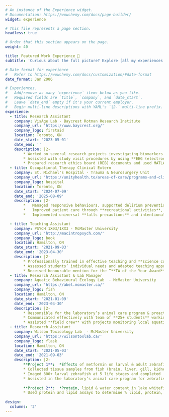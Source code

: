 ```yaml
---
# An instance of the Experience widget.
# Documentation: https://wowchemy.com/docs/page-builder/
widget: experience

# This file represents a page section.
headless: true

# Order that this section appears on the page.
weight: 40

title: Featured Work Experience 💼
subtitle: 'Curious about the full picture? Explore [all my experiences here](https://drive.google.com/file/d/1pA0k26ERctmr1xi3wmJxATKWFsbPO5zV/view?usp=sharing).'

# Date format for experience
#   Refer to https://wowchemy.com/docs/customization/#date-format
date_format: Jan 2006

# Experiences.
#   Add/remove as many `experience` items below as you like.
#   Required fields are `title`, `company`, and `date_start`.
#   Leave `date_end` empty if it's your current employer.
#   Begin multi-line descriptions with YAML's `|2-` multi-line prefix.
experience:
  - title: Research Assistant
    company: VisAge Lab - Baycrest Rotman Research Institute 
    company_url: 'https://www.baycrest.org/'
    company_logo: firstaid
    location: Toronto, ON
    date_start: '2023-05-01'
    date_end: ''
    description: |2-
        * Worked on several research projects investigating biomarkers for **Alzheimer’s Disease** and **fall-prevention interventions** in older adults, supervised by Dr. Eugenie Roudaia.
        * Assisted with study visit procedures by using **EEG (electroencephalogram)** to collect patient data, administering & scoring neuropsychological tests, & consolidating data in REDcap survey software.
        * Prepared research ethics board (REB) documents and used MATLAB to analyze EEG data.
  - title: Occupational Therapy Clinical Extern
    company: St. Michael's Hospital - Trauma & Neurosurgery Unit
    company_url: 'https://unityhealth.to/areas-of-care/programs-and-clinics/trauma-and-neurosurgery/'
    company_logo: hospital
    location: Toronto, ON
    date_start: '2024-07-09'
    date_end: '2025-08-09'
    description: |2-
        *	Managed responsive behaviours, supported delirium prevention, and incorporated management strategies for patients with cognitive impairment.
        *	Improved patient care through **recreational activities**, **ADL**, and **mobilization** support.
        *	Implemented universal **falls precautions** and intentional rounding to ensure patient comfort and safety.

  - title: Teaching Assistant
    company: PSYCH 1X03/1XX3 - McMaster University
    company_url: 'http://macintropsych.com/'
    company_logo: book
    location: Hamilton, ON
    date_start: '2021-09-03'
    date_end: '2023-04-30'
    description: |2-
        * Professionally trained in effective teaching and **science communication**, taught 3 tutorials a week for introductory psychology classes and provided mentorship support to over 220+ students.
        * Assessed students’ individual needs and adapted teaching approach to meet different needs.
        * Received honourable mention for the “**TA of the Year Award**” based on student nominations.
  - title: Research Assistant & Lab Manager
    company: Aquatic Behavioural Ecology Lab  - McMaster University
    company_url: 'https://abel.mcmaster.ca/'
    company_logo: fish
    location: Hamilton, ON
    date_start: '2021-01-09'
    date_end: '2023-04-30'
    description: |2-
        * Responsible for the laboratory’s animal care program & proactively cared for 8+ fish species by completing tasks like feeding, water quality checks, water changes, and health checks.
        * Communicated effectively with team of **25+ students** working on **10+ ongoing experiments** to ensure smooth operation, & planned social events to foster community.
        * Assisted **field crew** with projects monitoring local aquatic ecosystem health and supporting **endangered species**.
  - title: Research Assistant
    company: Wilson Toxicology Lab  - McMaster University
    company_url: 'https://wilsontoxlab.ca/'
    company_logo: flask
    location: Hamilton, ON
    date_start: '2021-05-03'
    date_end: '2021-09-03'
    description: |2-
        **Project 1**:  *Effects of metformin on larval & adult zebrafish. |         Dr. Joanna Wilson & Dr. Oana Birceanu*
        * Collected tissue samples from fish (brain, liver, gill, kidney,           gonad, intestine, and muscle).
        * Imaged 300+ larval zebrafish at 5 life stages and completed               morphometric measurements on images.
        * Assisted in the laboratory’s animal care program for zebrafish,           whitefish, and yellow perch, completing tasks like feeding, water           quality checks, water changes, and water sampling.
        
        **Project 2**:  *Protein, lipid & water content in lake whitefish            tissue. | Environment & Climate Change Canada*
        * Used protein and lipid assays to determine % lipid, protein, and            water in muscle tissue.
        
design:
  columns: '2'
---
```

